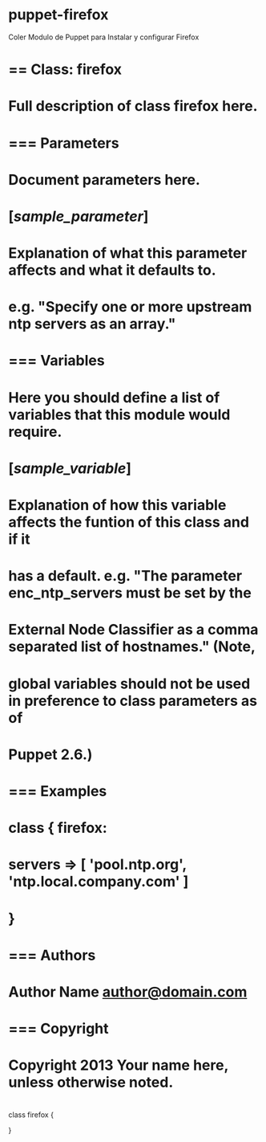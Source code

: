 puppet-firefox
==============
Coler
Modulo de Puppet para Instalar y configurar Firefox
# == Class: firefox
#
# Full description of class firefox here.
#
# === Parameters
#
# Document parameters here.
#
# [*sample_parameter*]
#   Explanation of what this parameter affects and what it defaults to.
#   e.g. "Specify one or more upstream ntp servers as an array."
#
# === Variables
#
# Here you should define a list of variables that this module would require.
#
# [*sample_variable*]
#   Explanation of how this variable affects the funtion of this class and if it
#   has a default. e.g. "The parameter enc_ntp_servers must be set by the
#   External Node Classifier as a comma separated list of hostnames." (Note,
#   global variables should not be used in preference to class parameters  as of
#   Puppet 2.6.)
#
# === Examples
#
#  class { firefox:
#    servers => [ 'pool.ntp.org', 'ntp.local.company.com' ]
#  }
#
# === Authors
#
# Author Name <author@domain.com>
#
# === Copyright
#
# Copyright 2013 Your name here, unless otherwise noted.
#
class firefox {


}
